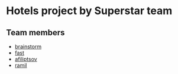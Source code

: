 # Hotels project by Superstar team
## Team members
+ [brainstorm](https://github.com/SS-brainstorm/)
+ [fast](https://github.com/FAST-JE)
+ [afiliptsov](https://github.com/afiliptsov)
+ [ramil](https://github.com/rtxrulez)